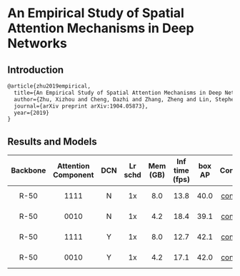 # An Empirical Study of Spatial Attention Mechanisms in Deep Networks

## Introduction

<!-- [ALGORITHM] -->

```latex
@article{zhu2019empirical,
  title={An Empirical Study of Spatial Attention Mechanisms in Deep Networks},
  author={Zhu, Xizhou and Cheng, Dazhi and Zhang, Zheng and Lin, Stephen and Dai, Jifeng},
  journal={arXiv preprint arXiv:1904.05873},
  year={2019}
}
```

## Results and Models

| Backbone  | Attention Component | DCN  | Lr schd | Mem (GB) | Inf time (fps) | box AP | Config | Download |
|:---------:|:-------------------:|:----:|:-------:|:--------:|:--------------:|:------:|:------:|:--------:|
| R-50      | 1111                | N    | 1x      | 8.0      | 13.8            | 40.0   | [config](https://github.com/open-mmlab/mmdetection/tree/master/configs/empirical_attention/faster_rcnn_r50_fpn_attention_1111_1x_coco.py) | [model](http://download.openmmlab.com/mmdetection/v2.0/empirical_attention/faster_rcnn_r50_fpn_attention_1111_1x_coco/faster_rcnn_r50_fpn_attention_1111_1x_coco_20200130-403cccba.pth) &#124; [log](http://download.openmmlab.com/mmdetection/v2.0/empirical_attention/faster_rcnn_r50_fpn_attention_1111_1x_coco/faster_rcnn_r50_fpn_attention_1111_1x_coco_20200130_210344.log.json) |
| R-50      | 0010                | N    | 1x      | 4.2      | 18.4           | 39.1   | [config](https://github.com/open-mmlab/mmdetection/tree/master/configs/empirical_attention/faster_rcnn_r50_fpn_attention_0010_1x_coco.py) | [model](http://download.openmmlab.com/mmdetection/v2.0/empirical_attention/faster_rcnn_r50_fpn_attention_0010_1x_coco/faster_rcnn_r50_fpn_attention_0010_1x_coco_20200130-7cb0c14d.pth) &#124; [log](http://download.openmmlab.com/mmdetection/v2.0/empirical_attention/faster_rcnn_r50_fpn_attention_0010_1x_coco/faster_rcnn_r50_fpn_attention_0010_1x_coco_20200130_210125.log.json) |
| R-50      | 1111                | Y    | 1x      | 8.0      | 12.7            | 42.1   | [config](https://github.com/open-mmlab/mmdetection/tree/master/configs/empirical_attention/faster_rcnn_r50_fpn_attention_1111_dcn_1x_coco.py) | [model](http://download.openmmlab.com/mmdetection/v2.0/empirical_attention/faster_rcnn_r50_fpn_attention_1111_dcn_1x_coco/faster_rcnn_r50_fpn_attention_1111_dcn_1x_coco_20200130-8b2523a6.pth) &#124; [log](http://download.openmmlab.com/mmdetection/v2.0/empirical_attention/faster_rcnn_r50_fpn_attention_1111_dcn_1x_coco/faster_rcnn_r50_fpn_attention_1111_dcn_1x_coco_20200130_204442.log.json) |
| R-50      | 0010                | Y    | 1x      | 4.2      | 17.1           | 42.0   | [config](https://github.com/open-mmlab/mmdetection/tree/master/configs/empirical_attention/faster_rcnn_r50_fpn_attention_0010_dcn_1x_coco.py) | [model](http://download.openmmlab.com/mmdetection/v2.0/empirical_attention/faster_rcnn_r50_fpn_attention_0010_dcn_1x_coco/faster_rcnn_r50_fpn_attention_0010_dcn_1x_coco_20200130-1a2e831d.pth) &#124; [log](http://download.openmmlab.com/mmdetection/v2.0/empirical_attention/faster_rcnn_r50_fpn_attention_0010_dcn_1x_coco/faster_rcnn_r50_fpn_attention_0010_dcn_1x_coco_20200130_210410.log.json) |
